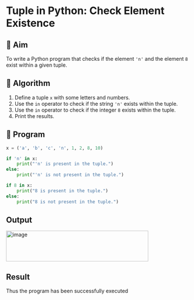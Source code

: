 # Tuple in Python: Check Element Existence

## 🎯 Aim
To write a Python program that checks if the element `'n'` and the element `8` exist within a given tuple.

## 🧠 Algorithm
1. Define a tuple `x` with some letters and numbers.
2. Use the `in` operator to check if the string `'n'` exists within the tuple.
3. Use the `in` operator to check if the integer `8` exists within the tuple.
4. Print the results.

## 🧾 Program
```python
x = ('a', 'b', 'c', 'n', 1, 2, 8, 10)

if 'n' in x:
    print("'n' is present in the tuple.")
else:
    print("'n' is not present in the tuple.")

if 8 in x:
    print("8 is present in the tuple.")
else:
    print("8 is not present in the tuple.")
```
## Output
<img width="389" height="84" alt="image" src="https://github.com/user-attachments/assets/7fb770ef-8177-4d1a-880c-e827eb8da79b" />

## Result

Thus the program has been successfully executed

